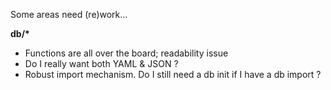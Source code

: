 Some areas need (re)work...


__db/*__

- Functions are all over the board; readability issue
- Do I really want both YAML & JSON ?
- Robust import mechanism. Do I still need a db init if I have a db import ? 